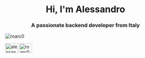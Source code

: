 <h1 align="center">Hi, I'm Alessandro</h1>
<h3 align="center">A passionate backend developer from Italy</h3>

<p><img align="center" src="https://github-readme-stats.vercel.app/api/top-langs?username=roarc0&show_icons=true&locale=en&layout=compact" alt="roarc0" /></p>

<p align="left">
<a href="https://linkedin.com/in/alessandro-rosetti" target="blank"><img align="center" src="https://raw.githubusercontent.com/rahuldkjain/github-profile-readme-generator/master/src/images/icons/Social/linked-in-alt.svg" alt="alessandro-rosetti" height="30" width="40" /></a>
<a href="https://instagram.com/roarc0" target="blank"><img align="center" src="https://raw.githubusercontent.com/rahuldkjain/github-profile-readme-generator/master/src/images/icons/Social/instagram.svg" alt="roarc0" height="30" width="40" /></a>
</p>

